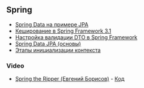 ## Spring

- <a href="https://habrahabr.ru/post/139421/">Spring Data на примере JPA</a>
- <a href="https://habrahabr.ru/post/113945/">Кеширование в Spring Framework 3.1</a>
- <a href="https://habrahabr.ru/post/343960/">Настройка валидации DTO в Spring Framework</a>
- <a href="https://alexkosarev.name/2017/02/08/spring-framework-database-spring-data-jpa/">Spring Data JPA (основы)</a>
- <a href="https://habr.com/ru/post/222579/">Этапы инициализации контекста</a>

### Video
- <a href="https://www.youtube.com/watch?v=hDpa6m48eC4&index=15&list=PLVe-2wcL84b8qDFSA2rpbpuE3OTkEbAwe">Spring the Ripper (Евгений Борисов)</a> - <a href="">Код</a>
